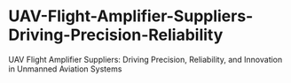 # UAV-Flight-Amplifier-Suppliers-Driving-Precision-Reliability
UAV Flight Amplifier Suppliers: Driving Precision, Reliability, and Innovation in Unmanned Aviation Systems
